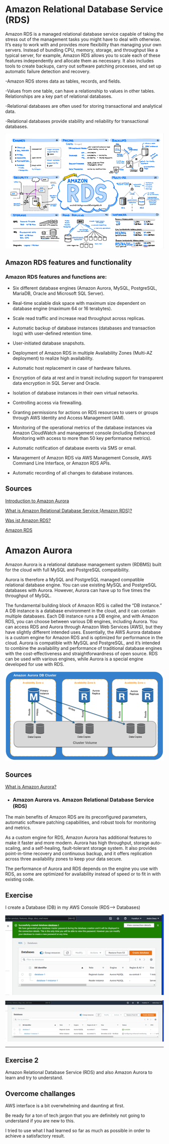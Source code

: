 # Amazon Relational Database Service (RDS)

Amazon RDS is a managed relational database service capable of taking the stress out of the management tasks you might have to deal with otherwise. It’s easy to work with and provides more flexibility than managing your own servers. Instead of bundling CPU, memory, storage, and throughput like a typical server, for example, Amazon RDS allows you to scale each of these features independently and allocate them as necessary. It also includes tools to create backups, carry out software patching processes, and set up automatic failure detection and recovery.

-Amazon RDS stores data as tables, records, and fields.

-Values from one table, can have a relationship to values in other tables. Relationships are a key part of relational databases.

-Relational databases are often used for storing transactional and analytical data.

-Relational databases provide stability and reliability for transactional databases.

![RDS](../00_includes/AWS-13%20Files%2CApp%20Services%2CCDN%2CDNS%2CDatabase/RDS.png)

## Amazon RDS features and functionality

### Amazon RDS features and functions are:

- Six different database engines (Amazon Aurora, MySQL, PostgreSQL, MariaDB, Oracle and Microsoft SQL Server).

- Real-time scalable disk space with maximum size dependent on database engine (maximum 64 or 16 terabytes).

- Scale read traffic and increase read throughput across replicas.

- Automatic backup of database instances (databases and transaction logs) with user-defined retention time.

- User-initiated database snapshots.

- Deployment of Amazon RDS in multiple Availability Zones (Multi-AZ deployment) to realize high availability.

- Automatic host replacement in case of hardware failures.

- Encryption of data at rest and in transit including support for transparent data encryption in SQL Server and Oracle.

- Isolation of database instances in their own virtual networks.

- Controlling access via firewalling.

- Granting permissions for actions on RDS resources to users or groups through AWS Identity and Access Management (IAM).

- Monitoring of the operational metrics of the database instances via Amazon CloudWatch and management console (including Enhanced Monitoring with access to more than 50 key performance metrics).

- Automatic notification of database events via SMS or email.

- Management of Amazon RDS via AWS Management Console, AWS Command Line Interface, or Amazon RDS APIs.

- Automatic recording of all changes to database instances.

## Sources

[Introduction to Amazon Aurora](https://www.youtube.com/watch?v=FzxqIdIZ9wc)

[What is Amazon Relational Database Service (Amazon RDS)?](https://docs.aws.amazon.com/AmazonRDS/latest/UserGuide/Welcome.html)

[Was ist Amazon RDS?](https://www.cloudcomputing-insider.de/was-ist-amazon-rds-a-1013070/)

[Amazon RDS](https://aws.amazon.com/rds/?nc=sn&loc=3&dn=1)

# Amazon Aurora

Amazon Aurora is a relational database management system (RDBMS) built for the cloud with full MySQL and PostgreSQL compatibility.

Aurora is therefore a MySQL and PostgreSQL managed compatible relational database engine. You can use existing MySQL and PostgreSQL databases with Aurora. However, Aurora can have up to five times the throughput of MySQL.

The fundamental building block of Amazon RDS is called the “DB instance.” A DB instance is a database environment in the cloud, and it can contain multiple databases. Each DB instance runs a DB engine, and with Amazon RDS, you can choose between various DB engines, including Aurora.
You can access RDS and Aurora through Amazon Web Services (AWS), but they have slightly different intended uses. Essentially, the AWS Aurora database is a custom engine for Amazon RDS and is optimized for performance in the cloud.
Aurora is compatible with MySQL and PostgreSQL, and it’s intended to combine the availability and performance of traditional database engines with the cost-effectiveness and straightforwardness of open source. RDS can be used with various engines, while Aurora is a special engine developed for use with RDS.

![Aurora DB Clusters](../00_includes/AWS-13%20Files%2CApp%20Services%2CCDN%2CDNS%2CDatabase/Aurora.PNG)

## Sources

[What is Amazon Aurora?](https://docs.aws.amazon.com/AmazonRDS/latest/AuroraUserGuide/CHAP_AuroraOverview.html)

- ### Amazon Aurora vs. Amazon Relational Database Service (RDS)

The main benefits of Amazon RDS are its preconfigured parameters, automatic software patching capabilities, and robust tools for monitoring and metrics.

As a custom engine for RDS, Amazon Aurora has additional features to make it faster and more modern. Aurora has high throughput, storage auto-scaling, and a self-healing, fault-tolerant storage system. It also provides point-in-time recovery and continuous backup, and it offers replication across three availability zones to keep your data secure.

The performance of Aurora and RDS depends on the engine you use with RDS, as some are optimized for availability instead of speed or to fit in with existing code.

## Exercise

I create a Database (DB) in my AWS Console (RDS--> Databases)

![Database1](../00_includes/AWS-13%20Files%2CApp%20Services%2CCDN%2CDNS%2CDatabase/Database1.PNG)

![Database2](../00_includes/AWS-13%20Files%2CApp%20Services%2CCDN%2CDNS%2CDatabase/Database2.PNG)

---

## Exercise 2

Amazon Relational Database Service (RDS) and also Amazon Aurora to learn and try to understand.

## Overcome challanges

AWS interface is a bit overwhelming and daunting at first.

Be ready for a ton of tech jargon that you are definitely not going to understand if you are new to this.

I tried to use what I had learned so far as much as possible in order to achieve a satisfactory result.